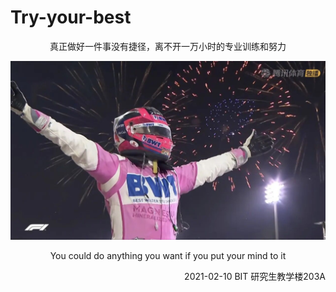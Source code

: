 # Try-your-best
<p align="center">
   真正做好一件事没有捷径，离不开一万小时的专业训练和努力
</p>

<img src="pics/Sergio Perez.jpg" alt="image-20210212182722494" style="zoom: 67%;" align=center/>
   
<p align="center" face="黑体">
   You could do anything you want if you put your mind to it
</p>

<p align="right">
   2021-02-10 BIT 研究生教学楼203A
</p>

